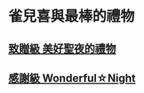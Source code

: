 # 雀兒喜與最棒的禮物

## [致贈級 美好聖夜的禮物](https://www.youtube.com/watch?v=Alo_Hj0mdXg&t=0s)

## [感謝級 Wonderful☆Night](https://www.youtube.com/watch?v=Alo_Hj0mdXg&t=175s)

